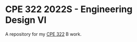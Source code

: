 # CPE 322 2022S - Engineering Design VI

A repository for my [CPE 322](https://sites.google.com/view/ece322) B work.